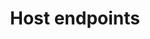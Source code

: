 ---
title: Host endpoints
show_read_time: false
canonical_url: 'https://docs.projectcalico.org/v3.9/reference/host-endpoints/index'
---